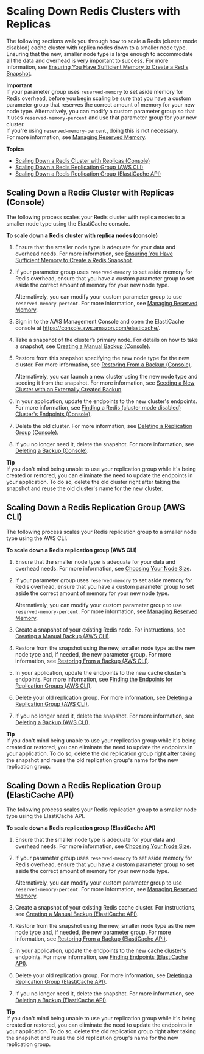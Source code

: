# Scaling Down Redis Clusters with Replicas<a name="Scaling.RedisReplGrps.ScaleDown"></a>

The following sections walk you through how to scale a Redis \(cluster mode disabled\) cache cluster with replica nodes down to a smaller node type\. Ensuring that the new, smaller node type is large enough to accommodate all the data and overhead is very important to success\. For more information, see [Ensuring You Have Sufficient Memory to Create a Redis Snapshot](BestPractices.BGSAVE.md)\.

**Important**  
If your parameter group uses `reserved-memory` to set aside memory for Redis overhead, before you begin scaling be sure that you have a custom parameter group that reserves the correct amount of memory for your new node type\. Alternatively, you can modify a custom parameter group so that it uses `reserved-memory-percent` and use that parameter group for your new cluster\.  
If you're using `reserved-memory-percent`, doing this is not necessary\.   
For more information, see [Managing Reserved Memory](redis-memory-management.md)\.

**Topics**
+ [Scaling Down a Redis Cluster with Replicas \(Console\)](#Scaling.RedisReplGrps.ScaleDown.CON)
+ [Scaling Down a Redis Replication Group \(AWS CLI\)](#Scaling.RedisReplGrps.ScaleDown.CLI)
+ [Scaling Down a Redis Replication Group \(ElastiCache API\)](#Scaling.RedisReplGrps.ScaleDown.API)

## Scaling Down a Redis Cluster with Replicas \(Console\)<a name="Scaling.RedisReplGrps.ScaleDown.CON"></a>

The following process scales your Redis cluster with replica nodes to a smaller node type using the ElastiCache console\.

**To scale down a Redis cluster with replica nodes \(console\)**

1. Ensure that the smaller node type is adequate for your data and overhead needs\. For more information, see [Ensuring You Have Sufficient Memory to Create a Redis Snapshot](BestPractices.BGSAVE.md)\.

1. If your parameter group uses `reserved-memory` to set aside memory for Redis overhead, ensure that you have a custom parameter group to set aside the correct amount of memory for your new node type\.

   Alternatively, you can modify your custom parameter group to use `reserved-memory-percent`\. For more information, see [Managing Reserved Memory](redis-memory-management.md)\.

1. Sign in to the AWS Management Console and open the ElastiCache console at [ https://console\.aws\.amazon\.com/elasticache/](https://console.aws.amazon.com/elasticache/)\.

1. Take a snapshot of the cluster’s primary node\. For details on how to take a snapshot, see [Creating a Manual Backup \(Console\)](backups-manual.md#backups-manual-CON)\.

1. Restore from this snapshot specifying the new node type for the new cluster\. For more information, see [Restoring From a Backup \(Console\)](backups-restoring.md#backups-restoring-CON)\.

   Alternatively, you can launch a new cluster using the new node type and seeding it from the snapshot\. For more information, see [Seeding a New Cluster with an Externally Created Backup](backups-seeding-redis.md)\.

1. In your application, update the endpoints to the new cluster's endpoints\. For more information, see [Finding a Redis \(cluster mode disabled\) Cluster's Endpoints \(Console\)](Endpoints.md#Endpoints.Find.Redis)\.

1. Delete the old cluster\. For more information, see [Deleting a Replication Group \(Console\)](Replication.DeletingRepGroup.md#Replication.DeletingRepGroup.CON)\.

1. If you no longer need it, delete the snapshot\. For more information, see [Deleting a Backup \(Console\)](backups-deleting.md#backups-deleting-CON)\.

**Tip**  
If you don't mind being unable to use your replication group while it's being created or restored, you can eliminate the need to update the endpoints in your application\. To do so, delete the old cluster right after taking the snapshot and reuse the old cluster's name for the new cluster\.

## Scaling Down a Redis Replication Group \(AWS CLI\)<a name="Scaling.RedisReplGrps.ScaleDown.CLI"></a>

The following process scales your Redis replication group to a smaller node type using the AWS CLI\.

**To scale down a Redis replication group \(AWS CLI\)**

1. Ensure that the smaller node type is adequate for your data and overhead needs\. For more information, see [Choosing Your Node Size](nodes-select-size.md#CacheNodes.SelectSize)\.

1. If your parameter group uses `reserved-memory` to set aside memory for Redis overhead, ensure that you have a custom parameter group to set aside the correct amount of memory for your new node type\.

   Alternatively, you can modify your custom parameter group to use `reserved-memory-percent`\. For more information, see [Managing Reserved Memory](redis-memory-management.md)\.

1. Create a snapshot of your existing Redis node\. For instructions, see [Creating a Manual Backup \(AWS CLI\)](backups-manual.md#backups-manual-CLI)\.

1. Restore from the snapshot using the new, smaller node type as the new node type and, if needed, the new parameter group\. For more information, see [Restoring From a Backup \(AWS CLI\)](backups-restoring.md#backups-restoring-CLI)\.

1. In your application, update the endpoints to the new cache cluster's endpoints\. For more information, see [Finding the Endpoints for Replication Groups \(AWS CLI\)](Endpoints.md#Endpoints.Find.CLI.ReplGroups)\.

1. Delete your old replication group\. For more information, see [Deleting a Replication Group \(AWS CLI\)](Replication.DeletingRepGroup.md#Replication.DeletingRepGroup.CLI)\.

1. If you no longer need it, delete the snapshot\. For more information, see [Deleting a Backup \(AWS CLI\)](backups-deleting.md#backups-deleting-CLI)\.

**Tip**  
If you don't mind being unable to use your replication group while it's being created or restored, you can eliminate the need to update the endpoints in your application\. To do so, delete the old replication group right after taking the snapshot and reuse the old replication group's name for the new replication group\.

## Scaling Down a Redis Replication Group \(ElastiCache API\)<a name="Scaling.RedisReplGrps.ScaleDown.API"></a>

The following process scales your Redis replication group to a smaller node type using the ElastiCache API\.

**To scale down a Redis replication group \(ElastiCache API\)**

1. Ensure that the smaller node type is adequate for your data and overhead needs\. For more information, see [Choosing Your Node Size](nodes-select-size.md#CacheNodes.SelectSize)\.

1. If your parameter group uses `reserved-memory` to set aside memory for Redis overhead, ensure that you have a custom parameter group to set aside the correct amount of memory for your new node type\.

   Alternatively, you can modify your custom parameter group to use `reserved-memory-percent`\. For more information, see [Managing Reserved Memory](redis-memory-management.md)\.

1. Create a snapshot of your existing Redis cache cluster\. For instructions, see [Creating a Manual Backup \(ElastiCache API\)](backups-manual.md#backups-manual-API)\.

1. Restore from the snapshot using the new, smaller node type as the new node type and, if needed, the new parameter group\. For more information, see [Restoring From a Backup \(ElastiCache API\)](backups-restoring.md#backups-restoring-API)\.

1. In your application, update the endpoints to the new cache cluster's endpoints\. For more information, see [Finding Endpoints \(ElastiCache API\)](Endpoints.md#Endpoints.Find.API)\.

1. Delete your old replication group\. For more information, see [Deleting a Replication Group \(ElastiCache API\)](Replication.DeletingRepGroup.md#Replication.DeletingRepGroup.API)\.

1. If you no longer need it, delete the snapshot\. For more information, see [Deleting a Backup \(ElastiCache API\)](backups-deleting.md#backups-deleting-API)\.

**Tip**  
If you don't mind being unable to use your replication group while it's being created or restored, you can eliminate the need to update the endpoints in your application\. To do so, delete the old replication group right after taking the snapshot and reuse the old replication group's name for the new replication group\.
